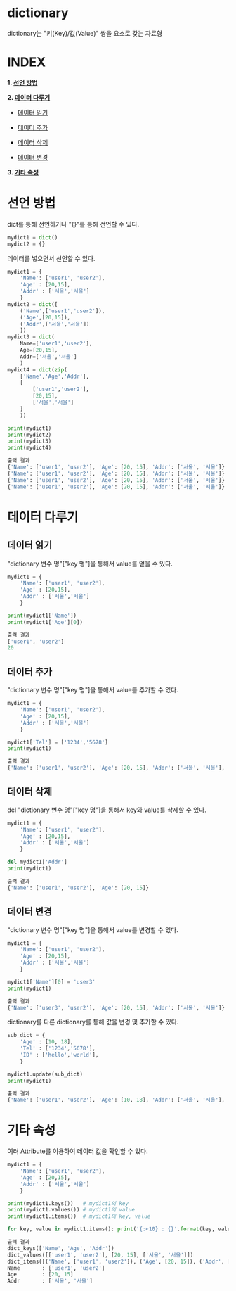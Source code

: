 # dictionary

dictionary는 "키(Key)/값(Value)" 쌍을 요소로 갖는 자료형

# **INDEX**

**1. [선언 방법](#선언-방법)**

**2. [데이터 다루기](#데이터-다루기)**

 - [데이터 읽기](#데이터-읽기)

 - [데이터 추가](#데이터-추가)

 - [데이터 삭제](#데이터-삭제)

 - [데이터 변경](#데이터-변경)

**3. [기타 속성](#기타-속성)**

# **선언 방법**

dict를 통해 선언하거나 "{}"를 통해 선언할 수 있다.

```py
mydict1 = dict()
mydict2 = {}
```

데이터를 넣으면서 선언할 수 있다.

```py
mydict1 = {
    'Name': ['user1', 'user2'],
    'Age' : [20,15],
    'Addr' : ['서울','서울']
    }
mydict2 = dict([
    ('Name',['user1','user2']),
    ('Age',[20,15]),
    ('Addr',['서울','서울'])
    ])
mydict3 = dict(
    Name=['user1','user2'],
    Age=[20,15],
    Addr=['서울','서울']
    )
mydict4 = dict(zip(
    ['Name','Age','Addr'],
    [
        ['user1','user2'],
        [20,15],
        ['서울','서울']
    ]
    ))

print(mydict1)
print(mydict2)
print(mydict3)
print(mydict4)

출력 결과
{'Name': ['user1', 'user2'], 'Age': [20, 15], 'Addr': ['서울', '서울']}
{'Name': ['user1', 'user2'], 'Age': [20, 15], 'Addr': ['서울', '서울']}
{'Name': ['user1', 'user2'], 'Age': [20, 15], 'Addr': ['서울', '서울']}
{'Name': ['user1', 'user2'], 'Age': [20, 15], 'Addr': ['서울', '서울']}
```

# **데이터 다루기**

## **데이터 읽기**

"dictionary 변수 명"["key 명"]을 통해서 value를 얻을 수 있다.

```py
mydict1 = {
    'Name': ['user1', 'user2'],
    'Age' : [20,15],
    'Addr' : ['서울','서울']
    }

print(mydict1['Name'])
print(mydict1['Age'][0])

출력 결과
['user1', 'user2']
20
```


## **데이터 추가**

"dictionary 변수 명"["key 명"]을 통해서 value를 추가할 수 있다.

```py
mydict1 = {
    'Name': ['user1', 'user2'],
    'Age' : [20,15],
    'Addr' : ['서울','서울']
    }

mydict1['Tel'] = ['1234','5678']
print(mydict1)

출력 결과
{'Name': ['user1', 'user2'], 'Age': [20, 15], 'Addr': ['서울', '서울'], 'Tel': ['1234', '5678']}
```


## **데이터 삭제**

del "dictionary 변수 명"["key 명"]을 통해서 key와 value를 삭제할 수 있다.

```py
mydict1 = {
    'Name': ['user1', 'user2'],
    'Age' : [20,15],
    'Addr' : ['서울','서울']
    }

del mydict1['Addr']
print(mydict1)

출력 결과
{'Name': ['user1', 'user2'], 'Age': [20, 15]}
```


## **데이터 변경**

"dictionary 변수 명"["key 명"]을 통해서 value를 변경할 수 있다.

```py
mydict1 = {
    'Name': ['user1', 'user2'],
    'Age' : [20,15],
    'Addr' : ['서울','서울']
    }

mydict1['Name'][0] = 'user3'
print(mydict1)

출력 결과
{'Name': ['user3', 'user2'], 'Age': [20, 15], 'Addr': ['서울', '서울']}
```

dictionary를 다른 dictionary를 통해 값을 변경 및 추가할 수 있다.

```py
sub_dict = {
    'Age' : [10, 18],
    'Tel' : ['1234','5678'],
    'ID' : ['hello','world'],
    }

mydict1.update(sub_dict)
print(mydict1)

출력 결과
{'Name': ['user1', 'user2'], 'Age': [10, 18], 'Addr': ['서울', '서울'], 'Tel': ['1234', '5678'], 'ID': ['hello', 'world']}
```


# **기타 속성**

여러 Attribute를 이용하여 데이터 값을 확인할 수 있다.

```py
mydict1 = {
    'Name': ['user1', 'user2'],
    'Age' : [20,15],
    'Addr' : ['서울','서울']
    }

print(mydict1.keys())   # mydict1의 key
print(mydict1.values()) # mydict1의 value
print(mydict1.items())  # mydict1의 key, value

for key, value in mydict1.items(): print('{:<10} : {}'.format(key, value))

출력 결과
dict_keys(['Name', 'Age', 'Addr'])
dict_values([['user1', 'user2'], [20, 15], ['서울', '서울']])
dict_items([('Name', ['user1', 'user2']), ('Age', [20, 15]), ('Addr', ['서울', '서울'])])
Name       : ['user1', 'user2']
Age        : [20, 15]
Addr       : ['서울', '서울']
```